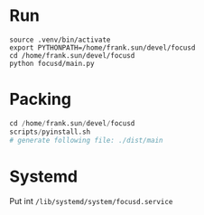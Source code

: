 
# Run

```
source .venv/bin/activate
export PYTHONPATH=/home/frank.sun/devel/focusd
cd /home/frank.sun/devel/focusd
python focusd/main.py
```

# Packing

```s
cd /home/frank.sun/devel/focusd
scripts/pyinstall.sh
# generate following file: ./dist/main
```

# Systemd

Put int `/lib/systemd/system/focusd.service`

